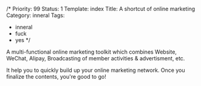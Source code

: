 /*
Priority: 99
Status: 1
Template: index
Title: A shortcut of online marketing
Category: inneral
Tags:
  - inneral
  - fuck
  - yes
*/
<p>A multi-functional online marketing toolkit which combines Website,   WeChat, Alipay, Broadcasting of member activities &amp; advertisment, etc.</p><p>  It help you to quickly build up your online marketing network.   Once you finalize the contents, you're good to go!</p>
